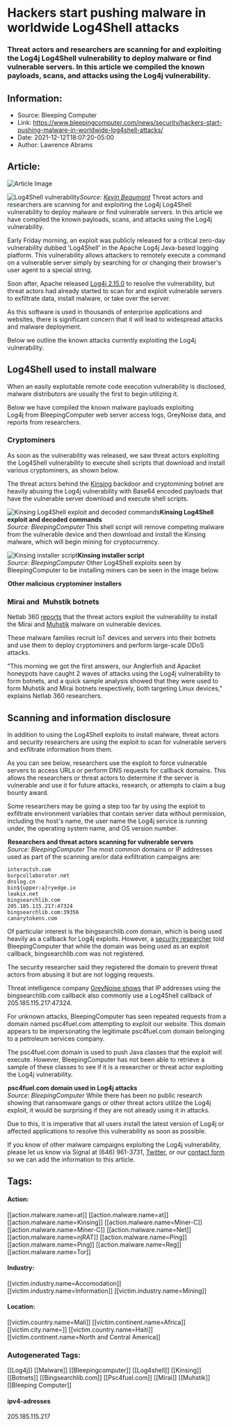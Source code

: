 # Hackers start pushing malware in worldwide Log4Shell attacks
### Threat actors and researchers are scanning for and exploiting the Log4j Log4Shell vulnerability to deploy malware or find vulnerable servers. In this article we compiled the known payloads, scans, and attacks using the Log4j vulnerability.

## Information:
+ Source: Bleeping Computer
+ Link: https://www.bleepingcomputer.com/news/security/hackers-start-pushing-malware-in-worldwide-log4shell-attacks/
+ Date: 2021-12-12T18:07:20-05:00
+ Author: Lawrence Abrams


## Article:
![Article Image](https://www.bleepstatic.com/content/hl-images/2021/12/12/log4shell-flames-header.jpg)


![Log4Shell vulnerability](https://www.bleepstatic.com/content/hl-images/2021/12/12/log4shell-flames-header.jpg)*Source: [Kevin Beaumont](https://twitter.com/GossiTheDog/status/1469252646745874435)*
Threat actors and researchers are scanning for and exploiting the Log4j Log4Shell vulnerability to deploy malware or find vulnerable servers. In this article we have compiled the known payloads, scans, and attacks using the Log4j vulnerability.


Early Friday morning, an exploit was publicly released for a critical zero-day vulnerability dubbed 'Log4Shell' in the Apache Log4j Java-based logging platform. This vulnerability allows attackers to remotely execute a command on a vulnerable server simply by searching for or changing their browser's user agent to a special string.


Soon after, Apache released [Log4j 2.15.0](https://logging.apache.org/log4j/2.x/download.html) to resolve the vulnerability, but threat actors had already started to scan for and exploit vulnerable servers to exfiltrate data, install malware, or take over the server.


As this software is used in thousands of enterprise applications and websites, there is significant concern that it will lead to widespread attacks and malware deployment.


Below we outline the known attacks currently exploiting the Log4j vulnerability.


Log4Shell used to install malware
---------------------------------


When an easily exploitable remote code execution vulnerability is disclosed, malware distributors are usually the first to begin utilizing it.


Below we have compiled the known malware payloads exploiting Log4j from BleepingComputer web server access logs, GreyNoise data, and reports from researchers.


### Cryptominers


As soon as the vulnerability was released, we saw threat actors exploiting the Log4Shell vulnerability to execute shell scripts that download and install various cryptominers, as shown below.


The threat actors behind the [Kinsing](https://www.akamai.com/blog/security/Kinsing-evolves-adds-windows-to-attack-list) backdoor and cryptomining botnet are heavily abusing the Log4j vulnerability with Base64 encoded payloads that have the vulnerable server download and execute shell scripts.



![Kinsing Log4Shell exploit and decoded commands](https://www.bleepstatic.com/images/news/security/vulnerabilities/l/log4shell/malware-distribution/kinsing-jndi.jpg)**Kinsing Log4Shell exploit and decoded commands**  
*Source: BleepingComputer*
This shell script will remove competing malware from the vulnerable device and then download and install the Kinsing malware, which will begin mining for cryptocurrency.



![Kinsing installer script](https://www.bleepstatic.com/images/news/security/vulnerabilities/l/log4shell/malware-distribution/kinsing-script.jpg)**Kinsing installer script**  
*Source: BleepingComputer*
Other Log4Shell exploits seen by BleepingComputer to be installing miners can be seen in the image below.



![Other malicious cryptominer installers](data:image/gif;base64,R0lGODlhAQABAAAAACH5BAEKAAEALAAAAAABAAEAAAICTAEAOw==)**Other malicious cryptominer installers**
### Mirai and  Muhstik botnets


Netlab 360 [reports](https://blog.netlab.360.com/threat-alert-log4j-vulnerability-has-been-adopted-by-two-linux-botnets/) that the threat actors exploit the vulnerability to install the Mirai and [Muhstik](https://www.bleepingcomputer.com/news/security/chinese-linked-muhstik-botnet-targets-oracle-weblogic-drupal/#:~:text=Muhstik%20is%20a%20botnet%20that,%2Dcontrol%20(C2)%20activities.) malware on vulnerable devices.


These malware families recruit IoT devices and servers into their botnets and use them to deploy cryptominers and perform large-scale DDoS attacks.


"This morning we got the first answers, our Anglerfish and Apacket honeypots have caught 2 waves of attacks using the Log4j vulnerability to form botnets, and a quick sample analysis showed that they were used to form Muhstik and Mirai botnets respectively, both targeting Linux devices," explains Netlab 360 researchers.


Scanning and information disclosure
-----------------------------------


In addition to using the Log4Shell exploits to install malware, threat actors and security researchers are using the exploit to scan for vulnerable servers and exfiltrate information from them.


As you can see below, researchers use the exploit to force vulnerable servers to access URLs or perform DNS requests for callback domains. This allows the researchers or threat actors to determine if the server is vulnerable and use it for future attacks, research, or attempts to claim a bug bounty award.


Some researchers may be going a step too far by using the exploit to exfiltrate environment variables that contain server data without permission, including the host's name, the user name the Log4j service is running under, the operating system name, and OS version number.



![Researchers and threat actors scanning for vulnerable servers](data:image/gif;base64,R0lGODlhAQABAAAAACH5BAEKAAEALAAAAAABAAEAAAICTAEAOw==)**Researchers and threat actors scanning for vulnerable servers**  
*Source: BleepingComputer*
The most common domains or IP addresses used as part of the scanning are/or data exfiltration campaigns are:



```
interactsh.com
burpcollaborator.net
dnslog.cn
bin${upper:a}ryedge.io
leakix.net
bingsearchlib.com
205.185.115.217:47324
bingsearchlib.com:39356
canarytokens.com
```

Of particular interest is the bingsearchlib.com domain, which is being used heavily as a callback for Log4j exploits. However, a [security researcher](https://twitter.com/bingsearchlib) told BleepingComputer that while the domain was being used as an exploit callback, bingsearchlib.com was not registered.


The security researcher said they registered the domain to prevent threat actors from abusing it but are not logging requests.


Threat intelligence company [GreyNoise shows](https://www.greynoise.io/viz/ip/185.220.101.57) that IP addresses using the bingsearchlib.com callback also commonly use a Log4Shell callback of 205.185.115.217:47324.


For unknown attacks, BleepingComputer has seen repeated requests from a domain named psc4fuel.com attempting to exploit our website. This domain appears to be impersonating the legitimate psc4fuel.com domain belonging to a petroleum services company.


The psc4fuel.com domain is used to push Java classes that the exploit will execute. However, BleepingComputer has not been able to retrieve a sample of these classes to see if it is a researcher or threat actor exploiting the Log4j vulnerability.



![psc4fuel.com domain used in Log4j attacks](data:image/gif;base64,R0lGODlhAQABAAAAACH5BAEKAAEALAAAAAABAAEAAAICTAEAOw==)**psc4fuel.com domain used in Log4j attacks**  
*Source: BleepingComputer*
While there has been no public research showing that ransomware gangs or other threat actors utilize the Log4j exploit, it would be surprising if they are not already using it in attacks.


Due to this, it is imperative that all users install the latest version of Log4j or affected applications to resolve this vulnerability as soon as possible.


If you know of other malware campaigns exploiting the Log4j vulnerability, please let us know via Signal at (646) 961-3731, [Twitter](https://twitter.com/LawrenceAbrams), or our [contact form](https://www.bleepingcomputer.com/contact/) so we can add the information to this article.





## Tags:

#### Action:
[[action.malware.name=at]] [[action.malware.name=at]] [[action.malware.name=Kinsing]] [[action.malware.name=Miner-C]] [[action.malware.name=Miner-C]] [[action.malware.name=Net]] [[action.malware.name=njRAT]] [[action.malware.name=Ping]] [[action.malware.name=Ping]] [[action.malware.name=Reg]] [[action.malware.name=Tor]]

#### Industry:
[[victim.industry.name=Accomodation]] [[victim.industry.name=Information]] [[victim.industry.name=Mining]]

#### Location:
[[victim.country.name=Mali]] [[victim.continent.name=Africa]] [[victim.city.name=]] [[victim.country.name=Haiti]] [[victim.continent.name=North and Central America]]

### Autogenerated Tags:
[[Log4j]] [[Malware]] [[Bleepingcomputer]] [[Log4shell]] [[Kinsing]] [[Botnets]] [[Bingsearchlib.com]] [[Psc4fuel.com]] [[Mirai]] [[Muhstik]] [[Bleeping Computer]]
#### ipv4-adresses
205.185.115.217

